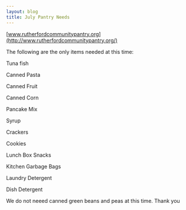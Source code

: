 ```yaml
---
layout: blog
title: July Pantry Needs
---
```


[www.rutherfordcommunitypantry.org](http://www.rutherfordcommunitypantry.org/)

The following are the only items needed at this time: 

Tuna fish

Canned Pasta

Canned Fruit

Canned Corn

Pancake Mix

Syrup

Crackers

Cookies

Lunch Box Snacks

Kitchen Garbage Bags

Laundry Detergent

Dish Detergent

We do not neeed canned green beans and peas at this time. Thank you
